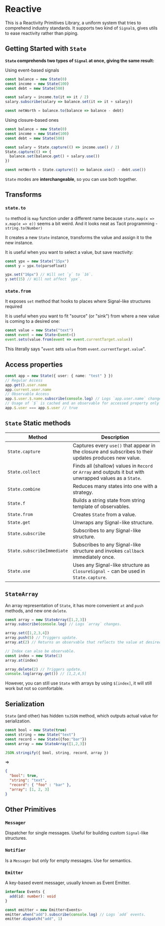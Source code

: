 # Reactive

This is a Reactivity Primitives Library, a uniform system that tries to comprehend industry standards.
It supports two kind of `Signal`s, gives utils to ease reactivity rather than piping.

## Getting Started with `State`

**`State` comprehends two types of `Signal` at once, giving the same result:**

Using event-based signals

```ts
const balance = new State(0)
const income = new State(100)
const debt = new State(500)

const salary = income.to(it => it / 2)
salary.subscribe(salary => balance.set(it => it + salary))

const netWorth = balance.to(balance => balance - debt)
```

Using closure-based ones

```ts
const balance = new State(0)
const income = new State(100)
const debt = new State(500)

const salary = State.capture(() => income.use() / 2)
State.capture(() => {
  balance.set(balance.get() + salary.use())
})

const netWorth = State.capture(() => balance.use() - debt.use())
```

`State` modes are **interchangeable**, so you can use both together.

## Transforms

### `state.to`

`to` method is `map` function under a different name because `state.map(x => x.map(e => e))` seems a bit weird.
And it looks neat as Tacit programming - `string.to(Number)`

It creates a new `State` instance, transforms the value and assign it to the new instance.

It is useful when you want to select a value, but save reactivity:

```ts
const ypx = new State("15px")
const y = ypx.to(parseFloat)

ypx.set("16px") // Will set `y` to `16`.
y.set(15) // Will not affect `ypx`.
```

### `state.from`

It exposes `set` method that hooks to places where Signal-like structures required

It is useful when you want to fit "source" (or "sink") from where a new value is coming to a desired one:

```ts
const value = new State("text")
const event = new State<Event>()
event.sets(value.from(event => event.currentTarget.value))
```

This literally says "`event` sets `value` from `event.currentTarget.value`".

## Access properties

```ts
const app = new State({ user: { name: "test" } })
// Regular Access
app.get().user.name
app.current.user.name
// Observable Access
app.$.user.$.name.subscribe(console.log) // Logs `app.user.name` changes.
// Usage of `$` is cached and an observable for accessed property only created when first accessed.
app.$.user === app.$.user // true
```

## `State` Static methods

|Method|Description|
|------|-----------|
|`State.capture`|Captures every `use()` that appear in the closure and subscribes to their updates produces new value.|
|`State.collect`|Finds all (shallow) values in `Record` or `Array` and outputs it but with unwrapped values as a `State`.|
|`State.combine`|Reduces many states into one with a strategy.|
|`State.f`|Builds a string state from string template of observables.|
|`State.from`|Creates `State` from a value.|
|`State.get`|Unwraps any Signal-like structure.|
|`State.subscribe`|Subscribes to any Signal-like structure.|
|`State.subscribeImmediate`|Subscribes to any Signal-like structure and invokes `callback` immediately once.|
|`State.use`|Uses any Signal-like structure as `ClosureSignal` - can be used in `State.capture`.|

## `StateArray`

An array representation of `State`, it has more convenient `at` and `push` methods, and new one `delete`.

```ts
const array = new StateArray([1,2,3])
array.subscribe(console.log) // Logs `array` changes.

array.set([1,2,3,4])
array.push(5) // Triggers update.
array.at(2) // Returns an observable that reflects the value at desired index.

// Index can also be observable.
const index = new State(1)
array.at(index)

array.delete(2) // Triggers update.
console.log(array.get()) // [1,2,4,5]
```

However, you can still use `State` with arrays by using `$[index]`, it will still work but not so comfortable.

## Serialization

`State` (and other) has hidden `toJSON` method, which outputs actual value for serialization.

```ts
const bool = new State(true)
const string = new State("text")
const record = new State({foo:"bar"})
const array = new StateArray([1,2,3])

JSON.stringify({ bool, string, record, array })
```

=>

```json
{
  "bool": true,
  "string": "text",
  "record": { "foo" : "bar" },
  "array": [1, 2, 3]
}
```

## Other Primitives

### `Messager`

Dispatcher for single messages. Useful for building custom `Signal`-like structures.

### `Notifier`

Is a `Messager` but only for empty messages. Use for semantics.

### `Emitter`

A key-based event messager, usually known as Event Emitter.

```ts
interface Events {
  add(id: number): void
}

const emitter = new Emitter<Events>
emitter.when("add").subscribe(console.log) // Logs `add` events.
emitter.dispatch("add", 1)
```
